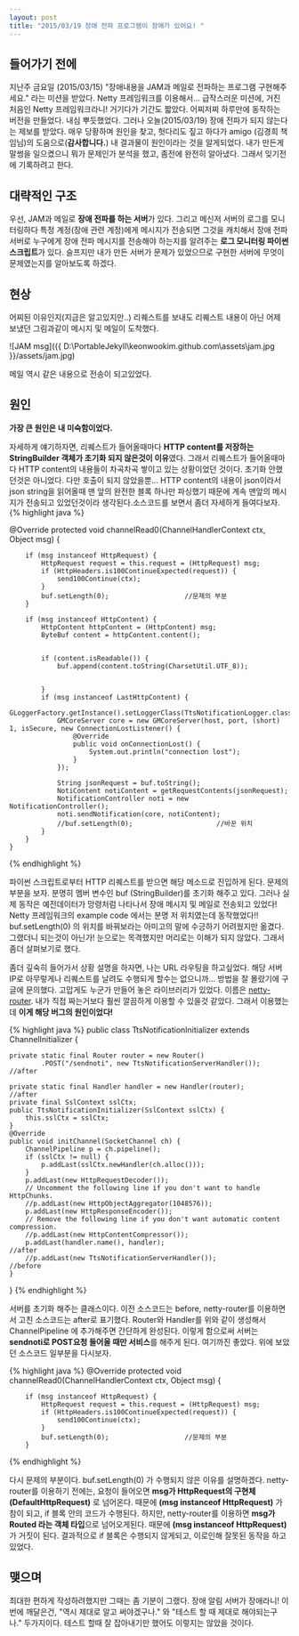 ```yaml
---
layout: post
title: "2015/03/19 장애 전파 프로그램이 장애가 있어요! "
---
```


## 들어가기 전에
지난주 금요일 (2015/03/15) "장애내용을 JAM과 메일로 전파하는 프로그램 구현해주세요." 라는 미션을 받았다. Netty 프레임워크를 이용해서... 급작스러운 미션에, 거진 처음인 Netty 프레임워크라니! 거기다가 기간도 짧았다. 어찌저찌 하루만에 동작하는 버전을 만들었다. 내심 뿌듯했었다. 그러나 오늘(2015/03/19) 장애 전파가 되지 않는다는 제보를 받았다. 매우 당황하며 원인을 찾고, 헛다리도 짚고 하다가 amigo (김경희 책임님)의 도움으로(**감사합니다.**) 내 결과물이 원인이라는 것을 알게되었다. 내가 만든게 말썽을 일으켰으니 뭐가 문제인가 분석을 했고, 좀전에 완전히 알아냈다. 그래서 잊기전에 기록하려고 한다.

## 대략적인 구조
우선, JAM과 메일로 **장애 전파를 하는 서버**가 있다. 그리고 메신저 서버의 로그를 모니터링하다 특정 계정(장애 관련 계정)에게 메시지가 전송되면 그것을 캐치해서 장애 전파 서버로 누구에게 장애 전파 메시지를 전송해야 하는지를 알려주는 **로그 모니터링 파이썬 스크립트**가 있다. 슬프지만 내가 만든 서버가 문제가 있었으므로 구현한 서버에 무엇이 문제였는지를 알아보도록 하겠다.

## 현상
어찌된 이유인지(지금은 알고있지만..) 리퀘스트를 보내도 리퀘스트 내용이 아닌 어제 보냈던 그림과같이 메시지 및 메일이 도착했다.

![JAM msg]({{ D:\PortableJekyll\keonwookim.github.com\assets\jam.jpg }}/assets/jam.jpg)

메일 역시 같은 내용으로 전송이 되고있었다.

## 원인

**가장 큰 원인은 내 미숙함이었다.**

자세하게 얘기하자면, 리퀘스트가 들어올때마다 **HTTP content를 저장하는 StringBuilder 객체가 초기화 되지 않은것이 이유**였다. 그래서 리퀘스트가 들어올때마다 HTTP content의 내용들이 차곡차곡 쌓이고 있는 상황이었던 것이다. 초기화 안했던것은 아니었다. 다만 호출이 되지 않았을뿐... HTTP content의 내용이 json이라서 json string을 읽어올때 맨 앞의 완전한 블록 하나만 파싱했기 때문에 계속 맨앞의 메시지가 전송되고 있었던것이라 생각된다.소스코드를 보면서 좀더 자세하게 들여다보자.
{% highlight java %}

@Override protected void channelRead0(ChannelHandlerContext ctx, Object msg) {

        if (msg instanceof HttpRequest) {
            HttpRequest request = this.request = (HttpRequest) msg;
            if (HttpHeaders.is100ContinueExpected(request)) {
                send100Continue(ctx);
            }
            buf.setLength(0);					//문제의 부분
        }

        if (msg instanceof HttpContent) {
            HttpContent httpContent = (HttpContent) msg;
            ByteBuf content = httpContent.content();


            if (content.isReadable()) {
                buf.append(content.toString(CharsetUtil.UTF_8));


            }
            if (msg instanceof LastHttpContent) {
                GLoggerFactory.getInstance().setLoggerClass(TtsNotificationLogger.class);
                GMCoreServer core = new GMCoreServer(host, port, (short) 1, isSecure, new ConnectionLostListener() {
                    @Override
                    public void onConnectionLost() {
                        System.out.println("connection lost");
                    }
                });

                String jsonRequest = buf.toString();
                NotiContent notiContent = getRequestContents(jsonRequest);
                NotificationController noti = new NotificationController();
                noti.sendNotification(core, notiContent);
                //buf.setLength(0);						//바꾼 위치
            }
        }
    }

{% endhighlight %}

파이썬 스크립트로부터 HTTP 리퀘스트를 받으면 해당 메소드로 진입하게 된다. 문제의 부분을 보자. 분명히 멤버 변수인 buf (StringBuilder)를 초기화 해주고 있다. 그러나 실제 동작은 예전데이터가 망령처럼 나타나서 장애 메시지 및 메일로 전송되고 있었다! Netty 프레임워크의 example code 에서는 분명 저 위치였는데 동작했었다!! buf.setLength(0) 의 위치를 바꿔보라는 아미고의 말에 수긍하기 어려웠지만 옮겼다. 그랬더니 되는것이 아닌가! 눈으로는 목격했지만 머리로는 이해가 되지 않았다. 그래서 좀더 살펴보기로 했다.

좀더 깊숙히 들어가서 상황 설명을 하자면, 나는 URL 라우팅을 하고싶었다. 해당 서버 IP로 아무렇게나 리퀘스트를 날려도 수행되게 할수는 없으니까... 방법을 잘 몰랐기에 구글에 문의했다. 고맙게도 누군가 만들어 놓은 라이브러리가 있었다. 이름은 [netty-router](http://github.com/sinetja/netty-router). 내가 직접 짜는거보다 훨씬 깔끔하게 이용할 수 있을것 같았다. 그래서 이용했는데 **이게 해당 버그의 원인이었다!**

{% highlight java %}
public class TtsNotificationInitializer extends ChannelInitializer<SocketChannel> {

    private static final Router router = new Router()
            .POST("/sendnoti", new TtsNotificationServerHandler());			//after

    private static final Handler handler = new Handler(router);				//after
    private final SslContext sslCtx;
    public TtsNotificationInitializer(SslContext sslCtx) {
        this.sslCtx = sslCtx;
    }
    @Override
    public void initChannel(SocketChannel ch) {
        ChannelPipeline p = ch.pipeline();
        if (sslCtx != null) {
            p.addLast(sslCtx.newHandler(ch.alloc()));
        }
        p.addLast(new HttpRequestDecoder());
        // Uncomment the following line if you don't want to handle HttpChunks.
        //p.addLast(new HttpObjectAggregator(1048576));
        p.addLast(new HttpResponseEncoder());
        // Remove the following line if you don't want automatic content compression.
        //p.addLast(new HttpContentCompressor());
        p.addLast(handler.name(), handler);							//after
        //p.addLast(new TtsNotificationServerHandler()); 			//before
    }
}
{% endhighlight %}

서버를 초기화 해주는 클래스이다. 이전 소스코드는 before, netty-router를 이용하면서 고친 소스코드는 after로 표기했다. Router와 Handler를 위와 같이 생성해서 ChannelPipeline 에 추가해주면 간단하게 완성된다. 이렇게 함으로써 서버는 **sendnoti로 POST요청 들어올 때만 서비스**를 해주게 된다. 여기까진 좋았다. 위에 보았던 소스코드 일부분을 다시보자.

{% highlight java %}
@Override protected void channelRead0(ChannelHandlerContext ctx, Object msg) {

        if (msg instanceof HttpRequest) {
            HttpRequest request = this.request = (HttpRequest) msg;
            if (HttpHeaders.is100ContinueExpected(request)) {
                send100Continue(ctx);
            }
            buf.setLength(0);					//문제의 부분
        }
{% endhighlight %}

다시 문제의 부분이다. buf.setLength(0) 가 수행되지 않은 이유를 설명하겠다. netty-router를 이용하기 전에는, 요청이 들어오면 **msg가 HttpRequest의 구현체(DefaultHttpRequest)** 로 넘어온다. 때문에 **(msg instanceof HttpRequest)** 가 참이 되고, if 블록 안의 코드가 수행된다. 하지만, netty-router를 이용하면 **msg가 Routed 라는 객체 타입**으로 넘어오게된다. 때문에 **(msg instanceof HttpRequest)** 가 거짓이 된다. 결과적으로 if 블록은 수행되지 않게되고, 이로인해 잘못된 동작을 하고 있었다.

## 맺으며
최대한 편하게 작성하려했지만 그때는 좀 기분이 그랬다. 장애 알림 서버가 장애라니! 이번에 깨달은건, "역시 제대로 알고 써야겠구나." 와 "테스트 할 때 제대로 해야되는구나." 두가지이다. 테스트 할때 잘 잡아내기만 했어도 이렇지는 않았을 것이다.


